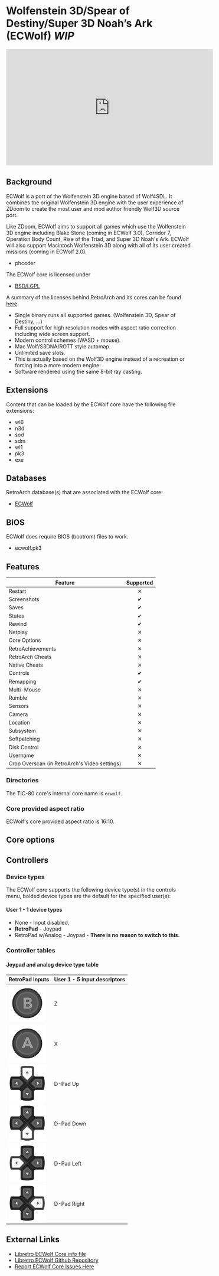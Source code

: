 # Wolfenstein 3D/Spear of Destiny/Super 3D Noah’s Ark (ECWolf) *WIP*

<iframe width="560" height="315" src="https://www.youtube-nocookie.com/embed/1my0auvYH-I" title="YouTube video player" frameborder="0" allow="accelerometer; autoplay; clipboard-write; encrypted-media; gyroscope; picture-in-picture" allowfullscreen></iframe>

## Background

ECWolf is a port of the Wolfenstein 3D engine based of Wolf4SDL. It combines the original Wolfenstein 3D engine with the user experience of ZDoom to create the most user and mod author friendly Wolf3D source port.

Like ZDoom, ECWolf aims to support all games which use the Wolfenstein 3D engine including Blake Stone (coming in ECWolf 3.0), Corridor 7, Operation Body Count, Rise of the Triad, and Super 3D Noah's Ark. ECWolf will also support Macintosh Wolfenstein 3D along with all of its user created missions (coming in ECWolf 2.0).

- phcoder

The ECWolf core is licensed under

- [BSD/LGPL]()

A summary of the licenses behind RetroArch and its cores can be found [here](../development/licenses.md).

- Single binary runs all supported games. (Wolfenstein 3D, Spear of Destiny, ...)
- Full support for high resolution modes with aspect ratio correction including wide screen support.
- Modern control schemes (WASD + mouse).
- Mac Wolf/S3DNA/ROTT style automap.
- Unlimited save slots.
- This is actually based on the Wolf3D engine instead of a recreation or forcing into a more modern engine.
- Software rendered using the same 8-bit ray casting.

## Extensions

Content that can be loaded by the ECWolf core have the following file extensions:

- wl6
- n3d
- sod
- sdm
- wl1
- pk3
- exe

## Databases

RetroArch database(s) that are associated with the ECWolf core:

- [ECWolf](https://github.com/libretro/libretro-database/blob/master/rdb/Wolfenstein%203D.rdb)

## BIOS

ECWolf does require BIOS (bootrom) files to work.

- ecwolf.pk3

## Features

| Feature           | Supported |
|-------------------|:---------:|
| Restart           | ✕        |
| Screenshots       | ✔        |
| Saves             | ✔        |
| States            | ✔        |
| Rewind            | ✔        |
| Netplay           | ✕        |
| Core Options      | ✕         |
| RetroAchievements | ✕         |
| RetroArch Cheats  | ✕         |
| Native Cheats     | ✕         |
| Controls          | ✔        |
| Remapping         | ✔        |
| Multi-Mouse       | ✕         |
| Rumble            | ✕         |
| Sensors           | ✕         |
| Camera            | ✕         |
| Location          | ✕         |
| Subsystem         | ✕         |
| Softpatching      | ✕         |
| Disk Control      | ✕         |
| Username          | ✕         |
| Crop Overscan (in RetroArch's Video settings) | ✕         |

### Directories

The TIC-80 core's internal core name is `ecwolf`.

### Core provided aspect ratio

ECWolf's core provided aspect ratio is 16:10.

## Core options

## Controllers

### Device types

The ECWolf core supports the following device type(s) in the controls menu, bolded device types are the default for the specified user(s):

#### User 1 - 1 device types

- None - Input disabled.
- **RetroPad** - Joypad
- RetroPad w/Analog - Joypad - **There is no reason to switch to this.**

### Controller tables

#### Joypad and analog device type table


| RetroPad Inputs                                | User 1 - 5 input descriptors |
|------------------------------------------------|------------------------------|
| ![](../image/retropad/retro_b.png)             | Z                            |
| ![](../image/retropad/retro_a.png)             | X                            |
| ![](../image/retropad/retro_dpad_up.png)       | D-Pad Up                     |
| ![](../image/retropad/retro_dpad_down.png)     | D-Pad Down                   |
| ![](../image/retropad/retro_dpad_left.png)     | D-Pad Left                   |
| ![](../image/retropad/retro_dpad_right.png)    | D-Pad Right                  |

## External Links

- [Libretro ECWolf Core info file](https://github.com/libretro/libretro-super/blob/master/dist/info/ecwolf_libretro.info)
- [Libretro ECWolf Github Repository](https://github.com/libretro/ecwolf)
- [Report ECWolf Core Issues Here](https://github.com/libretro/ecwolf/issues)

